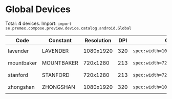 # Global Devices

Total: **4** devices. Import: `import se.premex.compose.preview.device.catalog.android.Global`

| Code | Constant | Resolution | DPI | Compose Spec | Preview Usage |
|------|----------|------------|-----|-------------|---------------|
| lavender | LAVENDER | 1080x1920 | 320 | `spec:width=1080px,height=1920px,dpi=320` | `@Preview(device = Global.LAVENDER)` |
| mountbaker | MOUNTBAKER | 720x1280 | 213 | `spec:width=720px,height=1280px,dpi=213` | `@Preview(device = Global.MOUNTBAKER)` |
| stanford | STANFORD | 720x1280 | 213 | `spec:width=720px,height=1280px,dpi=213` | `@Preview(device = Global.STANFORD)` |
| zhongshan | ZHONGSHAN | 1080x1920 | 320 | `spec:width=1080px,height=1920px,dpi=320` | `@Preview(device = Global.ZHONGSHAN)` |

<!-- Generated automatically. Do not edit manually. -->
